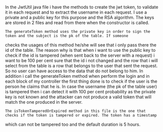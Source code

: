 In the JwtUtil java file i have the methods to create the jwt token, to validate it in each request and to extract the username
in each request. I use a private and a public key for this purpose and the RSA algorithm. The keys are stored in 2 files
and read from there when the constructor is called.

    The generateToken method uses the private key in order to sign the token and the subject is the pk of the table. If someone
checks the usages of this method he/she will see that i only pass there the id of the table. The reason why is that when i want
to use the public key to check if the id is tampered (when sent back to the server with a request) i want to be 100 per cent
sure that the id i not changed and the row that i will select from the table is a row that belongs to the user that sent the request.
So no user can have access to the data that do not belong to him. In addition i call the generateToken method when perform the login
and in each block of my controller the first thing done is to check if the user is the person he claims that he is. In case the username
(the pk of the table user) is tampered then i can detect it with 100 per cent probability as the private key is not known and the attacker
can not produce a valid token that will match the one produced in the server.

    The isTokenTamperedOrExpired method in this file is the one that checks if the token is tampered or expired. The token has a timestamp
  which can not be tampered too and the default duration is 5 hours.
